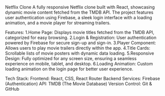 Netflix Clone
A fully responsive Netflix clone built with React, showcasing dynamic movie content fetched from the TMDB API. The project features user authentication using Firebase, a sleek login interface with a loading animation, and a movie player for streaming trailers.

Features:
1.Home Page: Displays movie titles fetched from the TMDB API, categorized for easy browsing.
2.Login & Registration: User authentication powered by Firebase for secure sign-up and sign-in.
3.Player Component: Allows users to play movie trailers directly within the app.
4.Title Cards: Scrollable lists of movie posters with dynamic data loading.
5.Responsive Design: Fully optimized for any screen size, ensuring a seamless experience on mobile, tablet, and desktop.
6.Loading Animation: Custom loading animation on the login page for better user experience.

Tech Stack:
Frontend: React, CSS, React Router
Backend Services: Firebase (Authentication)
API: TMDB (The Movie Database)
Version Control: Git & GitHub
